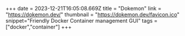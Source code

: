 +++
date = 2023-12-21T16:05:08.669Z
title = "Dokemon"
link = "https://dokemon.dev/"
thumbnail = "https://dokemon.dev/favicon.ico"
snippet="Friendly Docker Container management GUI"
tags = ["docker","container"]
+++
